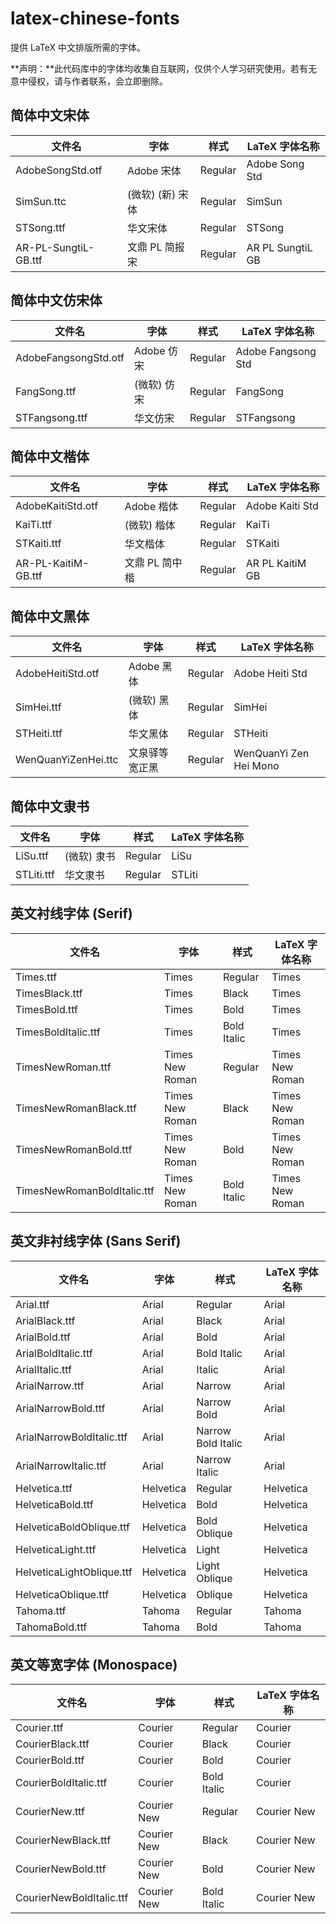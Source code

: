 # latex-chinese-fonts

提供 LaTeX 中文排版所需的字体。

**声明：**此代码库中的字体均收集自互联网，仅供个人学习研究使用。若有无意中侵权，请与作者联系，会立即删除。

## 简体中文宋体

|                  文件名            |             字体               |            样式           |     LaTeX 字体名称   |
| --------------------------------- | ----------------------------- | ------------------------- | ------------------- |
|  AdobeSongStd.otf                 |   Adobe 宋体                   | Regular                   | Adobe Song Std      |
|  SimSun.ttc                       |   (微软) (新) 宋体              | Regular                   | SimSun             |
|  STSong.ttf                       |   华文宋体                      | Regular                   | STSong            |
|  AR-PL-SungtiL-GB.ttf             |   文鼎 PL 简报宋                | Regular                   | AR PL SungtiL GB   |

## 简体中文仿宋体

|                  文件名            |             字体               |            样式           |     LaTeX 字体名称   |
| --------------------------------- | ----------------------------- | ------------------------- | ------------------- |
|  AdobeFangsongStd.otf             |   Adobe 仿宋                  | Regular                   | Adobe Fangsong Std  |
|  FangSong.ttf                     |   (微软) 仿宋                  | Regular                  | FangSong             |
|  STFangsong.ttf                   |   华文仿宋                     | Regular                  | STFangsong           |

## 简体中文楷体

|                  文件名            |             字体               |            样式           |     LaTeX 字体名称   |
| --------------------------------- | ----------------------------- | ------------------------- | ------------------- |
|  AdobeKaitiStd.otf                |   Adobe 楷体                   | Regular                   | Adobe Kaiti Std     |
|  KaiTi.ttf                        |   (微软) 楷体                   | Regular                  | KaiTi               |
|  STKaiti.ttf                      |   华文楷体                      | Regular                  | STKaiti             |
|  AR-PL-KaitiM-GB.ttf              |   文鼎 PL 简中楷                | Regular                  | AR PL KaitiM GB     |

## 简体中文黑体

|                  文件名            |             字体               |            样式           |     LaTeX 字体名称   |
| --------------------------------- | ----------------------------- | ------------------------- | ------------------- |
|  AdobeHeitiStd.otf                |   Adobe 黑体                   | Regular                   | Adobe Heiti Std     |
|  SimHei.ttf                       |   (微软) 黑体                   | Regular                  |  SimHei              |
|  STHeiti.ttf                      |   华文黑体                      | Regular                  | STHeiti              |
|  WenQuanYiZenHei.ttc              |   文泉驿等宽正黑                 | Regular                  | WenQuanYi Zen Hei Mono |


## 简体中文隶书

|                  文件名            |             字体               |            样式           |     LaTeX 字体名称   |
| --------------------------------- | ----------------------------- | ------------------------- | ------------------- |
|  LiSu.ttf                         |   (微软) 隶书                   | Regular                  |  LiSu               |
|  STLiti.ttf                       |   华文隶书                      | Regular                  | STLiti              |

## 英文衬线字体 (Serif)

|                  文件名            |             字体               |            样式           |     LaTeX 字体名称   |
| --------------------------------- | ----------------------------- | ------------------------- | ------------------- |
|  Times.ttf                        |   Times                       | Regular                   | Times               |
|  TimesBlack.ttf                   |   Times                       | Black                     | Times               |
|  TimesBold.ttf                    |   Times                       | Bold                      | Times               |
|  TimesBoldItalic.ttf              |   Times                       | Bold Italic               | Times               |
|  TimesNewRoman.ttf                |   Times New Roman             | Regular                   | Times New Roman     |
|  TimesNewRomanBlack.ttf           |   Times New Roman             | Black                     | Times New Roman     |
|  TimesNewRomanBold.ttf            |   Times New Roman             | Bold                      | Times New Roman     |
|  TimesNewRomanBoldItalic.ttf      |   Times New Roman             | Bold Italic               | Times New Roman     |

## 英文非衬线字体 (Sans Serif)

|                  文件名            |             字体               |            样式           |     LaTeX 字体名称   |
| --------------------------------- | ----------------------------- | ------------------------- | ------------------- |
|  Arial.ttf                        |   Arial                       | Regular                   | Arial               |
|  ArialBlack.ttf                   |   Arial                       | Black                     | Arial               |
|  ArialBold.ttf                    |   Arial                       | Bold                      | Arial               |
|  ArialBoldItalic.ttf              |   Arial                       | Bold Italic               | Arial               |
|  ArialItalic.ttf                  |   Arial                       | Italic                    | Arial               |
|  ArialNarrow.ttf                  |   Arial                       | Narrow                    | Arial               |
|  ArialNarrowBold.ttf              |   Arial                       | Narrow Bold               | Arial               |
|  ArialNarrowBoldItalic.ttf        |   Arial                       | Narrow Bold Italic        | Arial               |
|  ArialNarrowItalic.ttf            |   Arial                       | Narrow Italic             | Arial               |
|  Helvetica.ttf                    |   Helvetica                   | Regular                   | Helvetica           |
|  HelveticaBold.ttf                |   Helvetica                   | Bold                      | Helvetica           |
|  HelveticaBoldOblique.ttf         |   Helvetica                   | Bold Oblique              | Helvetica           |
|  HelveticaLight.ttf               |   Helvetica                   | Light                     | Helvetica           |
|  HelveticaLightOblique.ttf        |   Helvetica                   | Light Oblique             | Helvetica           |
|  HelveticaOblique.ttf             |   Helvetica                   | Oblique                   | Helvetica           |
|  Tahoma.ttf                       |   Tahoma                      | Regular                   | Tahoma              |
|  TahomaBold.ttf                   |   Tahoma                      | Bold                      | Tahoma              |

## 英文等宽字体 (Monospace)


|                  文件名            |             字体               |            样式           |     LaTeX 字体名称   |
| --------------------------------- | ----------------------------- | ------------------------- | ------------------- |
|  Courier.ttf                      |   Courier                     | Regular                   | Courier             |
|  CourierBlack.ttf                 |   Courier                     | Black                     | Courier             |
|  CourierBold.ttf                  |   Courier                     | Bold                      | Courier             |
|  CourierBoldItalic.ttf            |   Courier                     | Bold Italic               | Courier             |
|  CourierNew.ttf                   |   Courier New                 | Regular                   | Courier New         |
|  CourierNewBlack.ttf              |   Courier New                 | Black                     | Courier New         |
|  CourierNewBold.ttf               |   Courier New                 | Bold                      | Courier New         |
|  CourierNewBoldItalic.ttf         |   Courier New                 | Bold Italic               | Courier New         |